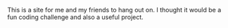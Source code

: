 This is a site for me and my friends to hang out on. I thought it would be a fun coding challenge and also a useful project.

